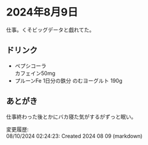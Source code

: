 # 2024年8月9日

仕事。くそビッグデータと戯れてた。

## ドリンク

- ペプシコーラ  
カフェイン50mg
- プルーンFe 1日分の鉄分 のむヨーグルト 190g

## あとがき

仕事終わった後とかにバカ寝た気がするがずっと眠い。

変更履歴:  
08/10/2024 02:24:23: Created 2024 08 09 (markdown)  
